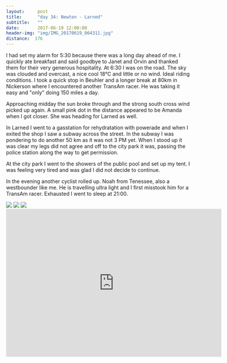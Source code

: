 ```yaml
---
layout:     post
title:      "day 34: Newton - Larned"
subtitle:   ""
date:       2017-06-19 12:00:00
header-img: "img/IMG_20170619_064311.jpg"
distance:  176
---
```


I had set my alarm for 5:30 because there was a long day ahead of me.
I quickly ate breakfast and said goodbye to Janet and Orvin and thanked them for their very generous hospitality.
At 6:30 I was on the road.
The sky was clouded and overcast, a nice cool 18°C and little or no wind.
Ideal riding conditions.
I took a quick stop in Beuhler and a longer break at 80km in Nickerson where I encountered another TransAm racer. He was taking it easy and "only" doing 150 miles a day.

Approaching midday the sun broke through and the strong south cross wind picked up again.
A small pink dot in the distance appeared to be Amanda when I got closer.
She was heading for Larned as well.

In Larned I went to a gasstation for rehydratation with powerade and when I exited the shop I saw a subway across the street.
In the subway I was pondering to do another 50 km as it was not 3 PM yet.
When I stood up it was clear my legs did not agree and off to the city park it was, passing the police station along the way to get permission.

At the city park I went to the showers of the public pool and set up my tent.
I was feeling very tired and was glad I did not decide to continue.

In the evening another cyclist rolled up.
Noah from Tenessee, also a westbounder like me.
He is travelling ultra light and I first misstook him for a TransAm racer.
Exhausted I went to sleep at 21:00. 


<img src="{{ site.baseurl }}/img/IMG_20170619_124200.jpg">
<span class="caption text-muted"></span>

<img src="{{ site.baseurl }}/img/IMG_20170619_135914.jpg">
<span class="caption text-muted"></span>

<img src="{{ site.baseurl }}/img/IMG_20170619_142246.jpg">
<span class="caption text-muted"></span>

<iframe height='405' width='590' frameborder='0' allowtransparency='true' scrolling='no' src='https://www.strava.com/activities/1044786819/embed/b1edfaf799bec0c19140fad28d107a18cebe7eb4'></iframe>
